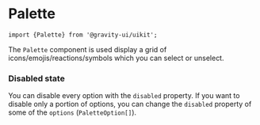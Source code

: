 <!--GITHUB_BLOCK-->

# Palette

<!--/GITHUB_BLOCK-->

```tsx
import {Palette} from '@gravity-ui/uikit';
```

The `Palette` component is used display a grid of icons/emojis/reactions/symbols which you can select or unselect.

### Disabled state

You can disable every option with the `disabled` property. If you want to disable only a portion of options, you can change the `disabled` property of some of the `options` (`PaletteOption[]`).

<!--LANDING_BLOCK

<ExampleBlock
    code={`
const options: UIKit.PaletteOption[] = [
    // disable a single item
    {content: 'A', value: 'ID-cool', disabled: true},
    {content: 'B', value: 'ID-woozy'},
];
// or disable all of them
<UIKit.Palette options={options} disabled={true} />
`}
>
    <UIKit.Palette
        options={[
            // disable a single item
            {content: 'A', value: 'ID-cool', disabled: true},
            {content: 'B', value: 'ID-woozy'},
        ]}
        disabled={true}
    />
</ExampleBlock>;

LANDING_BLOCK-->
